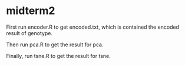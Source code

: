 # midterm2
First run encoder.R to get encoded.txt, which is contained the encoded result of genotype.

Then run pca.R to get the result for pca.

Finally, run tsne.R to get the result for tsne.
